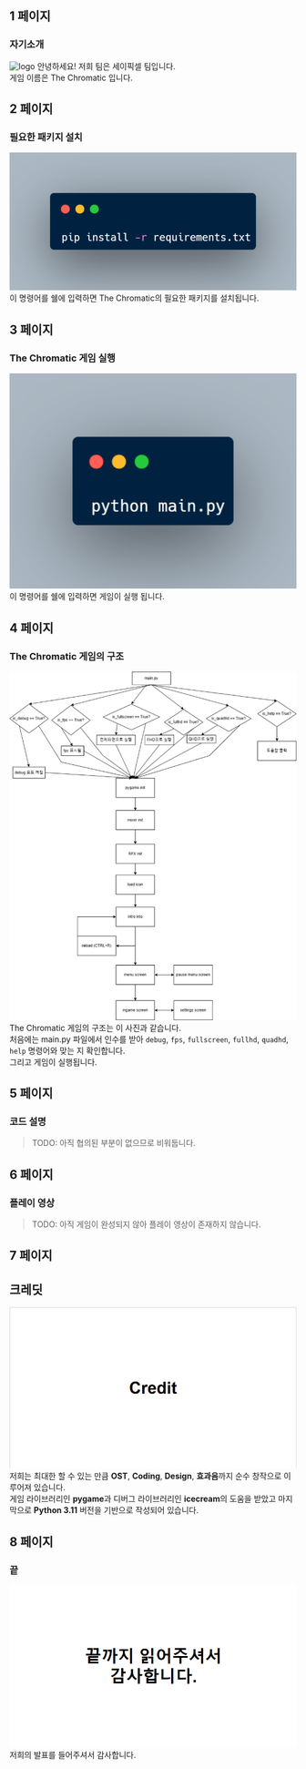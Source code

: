 ## 1 페이지

### 자기소개
![logo](https://i.imgur.com/gmtxAGp.png)
안녕하세요! 저희 팀은 세이픽셀 팀입니다.\
게임 이름은 The Chromatic 입니다.

## 2 페이지

### 필요한 패키지 설치
![install](./shell_1.png)\
이 명령어를 쉘에 입력하면 The Chromatic의 필요한 패키지를 설치됩니다.

## 3 페이지

### The Chromatic 게임 실행
![run](./shell_2.png)\
이 명령어를 쉘에 입력하면 게임이 실행 됩니다.

## 4 페이지

### The Chromatic 게임의 구조
![architecture](./architecture.png)\
The Chromatic 게임의 구조는 이 사진과 같습니다.\
처음에는 main.py 파일에서 인수를 받아 `debug`, `fps`, `fullscreen`, `fullhd`, `quadhd`, `help` 명령어와 맞는 지 확인합니다.\
그리고 게임이 실행됩니다.

## 5 페이지

### 코드 설명

> TODO: 아직 협의된 부분이 없으므로 비워둡니다.

## 6 페이지

### 플레이 영상

> TODO: 아직 게임이 완성되지 않아 플레이 영상이 존재하지 않습니다.

## 7 페이지

## 크레딧
![credit](./credit.png)\
저희는 최대한 할 수 있는 만큼 **OST**, **Coding**, **Design**, **효과음**까지 순수 창작으로 이루어져 있습니다.\
게임 라이브러리인 **pygame**과 디버그 라이브러리인 **icecream**의 도움을 받았고 마지막으로 **Python 3.11** 버전을 기반으로 작성되어 있습니다.

## 8 페이지

### 끝
![end](./end.png)\
저희의 발표를 들어주셔서 감사합니다.
